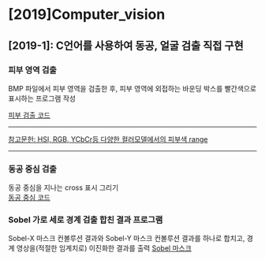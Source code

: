 # [2019]Computer_vision

## [2019-1]: C언어를 사용하여 동공, 얼굴 검출 직접 구현

### 피부 영역 검출
BMP 파일에서 피부 영역을 검출한 후, 피부 영역에 외접하는 바운딩 박스를 빨간색으로 표시하는 프로그램 작성

[피부 검출 코드](https://github.com/dnwjddl/-2019-Computer_vision/tree/master/%ED%94%BC%EB%B6%80%EA%B2%80%EC%B6%9C)

---
[참고문헌: HSI, RGB, YCbCr등 다양한 컬러모델에서의 피부색 range](https://arxiv.org/ftp/arxiv/papers/1708/1708.02694.pdf) <br>

---

### 동공 중심 검출
동공 중심을 지나는 cross 표시 그리기 <br>
[동공 중심 코드](https://github.com/dnwjddl/-2019-Computer_vision/tree/master/%EB%8F%99%EA%B3%B5%EC%A4%91%EC%8B%AC)

### Sobel 가로 세로 경계 검출 합친 결과 프로그램
Sobel-X 마스크 컨볼루션 결과와 Sobel-Y 마스크 컨볼루션 결과를 하나로 합치고, 경계 영상을(적절한 임계치로) 이진화한 결과를 출력
[Sobel 마스크]()
